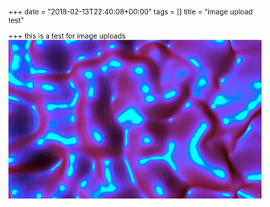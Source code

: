 +++
date = "2018-02-13T22:40:08+00:00"
tags = []
title = "image upload test"

+++
this is a test for image uploads![blob](/static/images/uploads/2018/02/13/texture2.jpg)